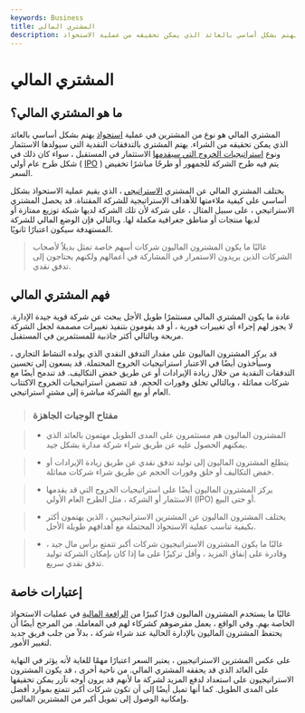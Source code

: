 ```yaml
---
keywords: Business
title: المشتري المالي
description: المشتري المالي هو نوع من المشترين في عملية استحواذ يهتم بشكل أساسي بالعائد الذي يمكن تحقيقه من عملية الاستحواذ.
---
```


# المشتري المالي
## ما هو المشتري المالي؟

المشتري المالي هو نوع من المشترين في عملية [استحواذ](/acquisition) يهتم بشكل أساسي بالعائد الذي يمكن تحقيقه من الشراء. يهتم المشتري بالتدفقات النقدية التي سيولدها الاستثمار ونوع [استراتيجيات الخروج التي سيقدمها](/exitstrategy) الاستثمار في المستقبل ، سواء كان ذلك في شكل طرح عام أولي ( [IPO](/ipo) ) يتم فيه طرح الشركة للجمهور أو طرحًا مباشرًا تخفيض السعر.

يختلف المشتري المالي عن المشتري [الاستراتيجي](/strategic-buyer) ، الذي يقيم عملية الاستحواذ بشكل أساسي على كيفية ملاءمتها للأهداف الإستراتيجية للشركة المقتناة. قد يحصل المشتري الاستراتيجي ، على سبيل المثال ، على شركة لأن تلك الشركة لديها شبكة توزيع ممتازة أو لديها منتجات أو مناطق جغرافية مكملة لها. وبالتالي فإن الوضع المالي للشركة المستهدفة سيكون اعتبارًا ثانويًا.

> غالبًا ما يكون المشترون الماليون شركات أسهم خاصة تمثل بديلاً لأصحاب الشركات الذين يريدون الاستمرار في المشاركة في أعمالهم ولكنهم يحتاجون إلى تدفق نقدي.

>

## فهم المشتري المالي

عادة ما يكون المشتري المالي مستثمرًا طويل الأجل يبحث عن شركة قوية جيدة الإدارة. لا يجوز لهم إجراء أي تغييرات فورية ، أو قد يقومون بتنفيذ تغييرات مصممة لجعل الشركة مربحة وبالتالي أكثر جاذبية للمستثمرين في المستقبل.

قد يركز المشترون الماليون على مقدار التدفق النقدي الذي يولده النشاط التجاري ، وسيأخذون أيضًا في الاعتبار استراتيجيات الخروج المحتملة. قد يسعون إلى تحسين التدفقات النقدية من خلال زيادة الإيرادات أو عن طريق خفض التكاليف. قد تندمج أيضًا مع شركات مماثلة ، وبالتالي تخلق وفورات الحجم. قد تتضمن استراتيجيات الخروج الاكتتاب العام أو بيع الشركة مباشرة إلى مشترٍ استراتيجي.

> ### مفتاح الوجبات الجاهزة

> - المشترون الماليون هم مستثمرون على المدى الطويل مهتمون بالعائد الذي يمكنهم الحصول عليه عن طريق شراء شركة مدارة بشكل جيد.

> - يتطلع المشترون الماليون إلى توليد تدفق نقدي عن طريق زيادة الإيرادات أو خفض التكاليف أو خلق وفورات الحجم عن طريق شراء شركات مماثلة.

> - يركز المشترون الماليون أيضًا على استراتيجيات الخروج التي قد يقدمها الاستثمار أو الشركة ، مثل الطرح العام الأولي (IPO) أو حتى البيع.

> - يختلف المشترون الماليون عن المشترين الاستراتيجيين ، الذين يهتمون أكثر بكيفية تناسب عملية الاستحواذ المحتملة مع أهدافهم طويلة الأجل.

> - غالبًا ما يكون المشترون الاستراتيجيون شركات أكبر تتمتع برأس مال جيد ، وقادرة على إنفاق المزيد ، وأقل تركيزًا على ما إذا كان بإمكان الشركة توليد تدفق نقدي سريع.

>

>

## إعتبارات خاصة

غالبًا ما يستخدم المشترون الماليون قدرًا كبيرًا من [الرافعة المالية](/leverage) في عمليات الاستحواذ الخاصة بهم. وفي الواقع ، يعمل مقرضوهم كشركاء لهم في المعاملة. من المرجح أيضًا أن يحتفظ المشترون الماليون بالإدارة الحالية عند شراء شركة ، بدلاً من جلب فريق جديد لتغيير الأمور.

على عكس المشترين الاستراتيجيين ، يعتبر السعر اعتبارًا مهمًا للغاية لأنه يؤثر في النهاية على العائد الذي قد يحققه المشتري المالي. من ناحية أخرى ، قد يكون المشترون الاستراتيجيون على استعداد لدفع المزيد لشركة ما لأنهم قد يرون أوجه تآزر يمكن تحقيقها على المدى الطويل. كما أنها تميل أيضًا إلى أن تكون شركات أكبر تتمتع بموارد أفضل وإمكانية الوصول إلى تمويل أكبر من المشترين الماليين.

